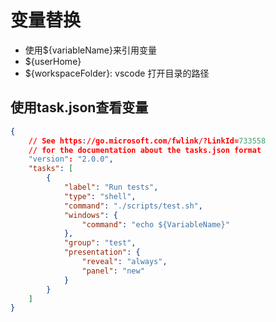 # 变量替换

- 使用${variableName}来引用变量
- ${userHome}
- ${workspaceFolder}: vscode 打开目录的路径

## 使用task.json查看变量

```json
{
    // See https://go.microsoft.com/fwlink/?LinkId=733558
    // for the documentation about the tasks.json format
    "version": "2.0.0",
    "tasks": [
        {
            "label": "Run tests",
            "type": "shell",
            "command": "./scripts/test.sh",
            "windows": {
                "command": "echo ${VariableName}"
            },
            "group": "test",
            "presentation": {
                "reveal": "always",
                "panel": "new"
            }
        }
    ]
}
```